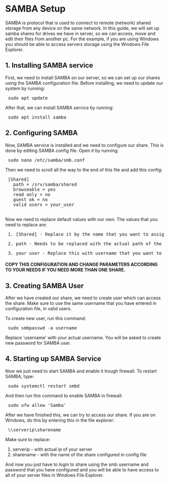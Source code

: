 # SAMBA Setup
SAMBA is protocol that is used to connect to remote (network) shared storage from any device on the same network.
In this guide, we will set up samba shares for drives we have in server, so we can access, move and edit their files from another pc. 
For the example, if you are using Windows you should be able to access servers storage using the Windows File Explorer.

## 1. Installing SAMBA service
First, we need to install SAMBA on our server, so we can set up our shares using the SAMBA configuration file.
Before installing, we need to update our system by running:

<pre> sudo apt update </pre>

After that, we can install SAMBA service by running:

<pre> sudo apt install samba </pre>

## 2. Configuring SAMBA

Now, SAMBA service is installed and we need to configure our share. This is done by editing SAMBA config file.
Open it by running:

<pre> sudo nano /etc/samba/smb.conf </pre>

Then we need to scroll all the way to the end of this file and add this config:

<pre> [Shared]
   path = /srv/samba/shared
   browseable = yes
   read only = no
   guest ok = no
   valid users = your_user
 </pre>

Now we need to replace default values with our own.
The values that you need to replace are:


<pre> 1. [Shared] - Replace it by the name that you want to assign to your share. You are going to use this name when accessing the share. </pre>

<pre> 2. path - Needs to be replaced with the actual path of the folder you want to share </pre>

<pre> 3. your_user - Replace this with username that you want to use to access this share. We are going to create it in the next step. </pre>

#### COPY THIS CONFIGURATION AND CHANGE PARAMETERS ACCORDING TO YOUR NEEDS IF YOU NEED MORE THAN ONE SHARE.

## 3. Creating SAMBA User

After we have created our share, we need to create user which can access the share. Make sure to use the same username that you have entered in configuration file, in valid users.

To create new user, run this command:

<pre> sudo smbpasswd -a username </pre>

Replace 'username' with your actual username. You will be asked to create new password for SAMBA user.

## 4. Starting up SAMBA Service

Now we just need to start SAMBA and enable it trough firewall.
To restart SAMBA, type:

<pre> sudo systemctl restart smbd </pre>

And then run this command to enable SAMBA in firewall:

<pre> sudo ufw allow 'Samba' </pre>

After we have finished this, we can try to access our share.
If you are on Windows, do this by entering this in the file explorer:

<pre> \\serverip\sharename </pre>

Make sure to replace:
  1. serverip - with actual ip of your server
  2. sharename - with the name of the share configured in config file

And now you just have to login to share using the smb username and password that you have configured and you will be able to have access to all of your server files in Windows File Explorer.









